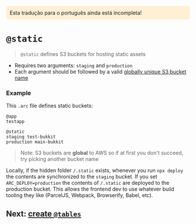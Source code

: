 <div style=background:papayawhip;padding:10px;border-radius:7px;>Esta tradução para o português ainda está incompleta!</div>

# `@static`

> `@static` defines S3 buckets for hosting static assets

- Requires two arguments: `staging` and `production`
- Each argument should be followed by a valid [globally unique S3 bucket name](https://docs.aws.amazon.com/AmazonS3/latest/dev/BucketRestrictions.html#bucketnamingrules)

### Example

This `.arc` file defines static buckets:

```arc
@app
testapp

@static
staging test-bukkit
production main-bukkit
```

> Note: S3 buckets are <b>global</b> to AWS so if at first you don't succeed, try picking another bucket name

Locally, if the hidden folder `/.static` exists, whenever you run `npx deploy` the contents are synchronized to the `staging` bucket. If you set `ARC_DEPLOY=production` the contents of `/.static` are deployed to the production bucket. This allows the frontend dev to use whatever build tooling they like (ParcelJS, Webpack, Browserify, Babel, etc).

## Next: [create `@tables`](/reference/tables)

